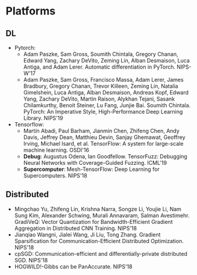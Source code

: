 # Platforms

## DL
- Pytorch:
	- Adam Paszke, Sam Gross, Soumith Chintala, Gregory Chanan, Edward Yang, Zachary DeVito, Zeming Lin, Alban Desmaison, Luca Antiga, and Adam Lerer. Automatic differentiation in PyTorch. NIPS-W'17
	- Adam Paszke, Sam Gross, Francisco Massa, Adam Lerer, James Bradbury, Gregory Chanan, Trevor Killeen, Zeming Lin, Natalia Gimelshein, Luca Antiga, Alban Desmaison, Andreas Kopf, Edward Yang, Zachary DeVito, Martin Raison, Alykhan Tejani, Sasank Chilamkurthy, Benoit Steiner, Lu Fang, Junjie Bai. Soumith Chintala. PyTorch: An Imperative Style, High-Performance Deep Learning Library. NIPS'19
- Tensorflow:
	- Martín Abadi, Paul Barham, Jianmin Chen, Zhifeng Chen, Andy Davis, Jeffrey Dean, Matthieu Devin, Sanjay Ghemawat, Geoffrey Irving, Michael Isard, et al. TensorFlow: A system for large-scale machine learning. OSDI'16
	- **Debug**: Augustus Odena, Ian Goodfellow. TensorFuzz: Debugging Neural Networks with Coverage-Guided Fuzzing. ICML'19
	- **Supercomputer**: Mesh-TensorFlow: Deep Learning for Supercomputers. NIPS'18

## Distributed
- Mingchao Yu, Zhifeng Lin, Krishna Narra, Songze Li, Youjie Li, Nam Sung Kim, Alexander Schwing, Murali Annavaram, Salman Avestimehr. GradiVeQ: Vector Quantization for Bandwidth-Efficient Gradient Aggregation in Distributed CNN Training. NIPS'18
- Jianqiao Wangni, Jialei Wang, Ji Liu, Tong Zhang. Gradient Sparsification for Communication-Efficient Distributed Optimization. NIPS'18
- cpSGD: Communication-efficient and differentially-private distributed SGD. NIPS'18
- HOGWILD!-Gibbs can be PanAccurate. NIPS'18